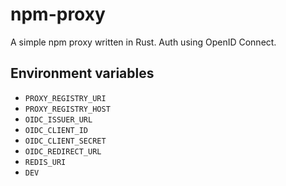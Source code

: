 # npm-proxy

A simple npm proxy written in Rust.
Auth using OpenID Connect.

## Environment variables

- `PROXY_REGISTRY_URI`
- `PROXY_REGISTRY_HOST`
- `OIDC_ISSUER_URL`
- `OIDC_CLIENT_ID`
- `OIDC_CLIENT_SECRET`
- `OIDC_REDIRECT_URL`
- `REDIS_URI`
- `DEV`
